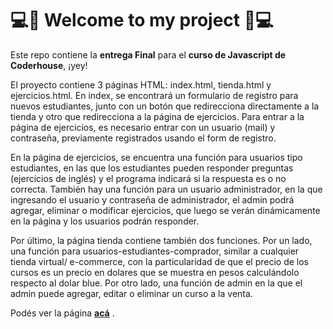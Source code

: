 # 💻🚀 Welcome to my project 🚀💻

Este repo contiene la **entrega Final** para el **curso de Javascript de Coderhouse**, ¡yey!

El proyecto contiene 3 páginas HTML: index.html, tienda.html y ejercicios.html. 
En index, se encontrará un formulario de registro para nuevos estudiantes, junto con un botón que redirecciona directamente a la tienda y otro que redirecciona a la página de ejercicios. Para entrar a la página de ejercicios, es necesario entrar con un usuario (mail) y contraseña, previamente registrados usando el form de registro. 

En la página de ejercicios, se encuentra una función para usuarios tipo estudiantes, en las que los estudiantes pueden responder preguntas (ejercicios de inglés) y el programa indicará si la respuesta es o no correcta. También hay una función para un usuario administrador, en la que ingresando el usuario y contraseña de administrador, el admin podrá agregar, eliminar o modificar ejercicios, que luego se verán dinámicamente en la página y los usuarios podrán responder.  

Por último, la página tienda contiene también dos funciones. Por un lado, una función para usuarios-estudiantes-comprador, similar a cualquier tienda virtual/ e-commerce, con la particularidad de que el precio de los cursos es un precio en dolares que se muestra en pesos calculándolo respecto al dolar blue. Por otro lado, una función de admin en la que el admin puede agregar, editar o eliminar un curso a la venta.  

Podés ver la página **[acá](https://maigutter.github.io/cursoCoder_Javascript_preentregas/)** . 